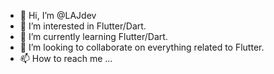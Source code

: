 - 👋 Hi, I’m @LAJdev
- 👀 I’m interested in Flutter/Dart.
- 🌱 I’m currently learning Flutter/Dart.
- 💞️ I’m looking to collaborate on everything related to Flutter.
- 📫 How to reach me ...

<!---
LAJdev/LAJdev is a ✨ special ✨ repository because its `README.md` (this file) appears on your GitHub profile.
You can click the Preview link to take a look at your changes.
--->
